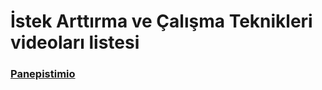 # İstek Arttırma ve Çalışma Teknikleri videoları listesi
### [Panepistimio](http://panepistimio.slack.com)
